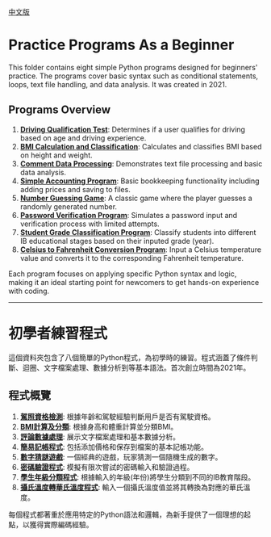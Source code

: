 [中文版](#初學者練習程式)

# Practice Programs As a Beginner

This folder contains eight simple Python programs designed for beginners' practice. The programs cover basic syntax such as conditional statements, loops, text file handling, and data analysis. It was created in 2021.

## Programs Overview

1. [**Driving Qualification Test**](https://github.com/w81015/code_practice/tree/main/age_judging): Determines if a user qualifies for driving based on age and driving experience.
2. [**BMI Calculation and Classification**](https://github.com/w81015/code_practice/tree/main/bmi_calculator): Calculates and classifies BMI based on height and weight.
3. [**Comment Data Processing**](https://github.com/w81015/code_practice/tree/main/comment_calculator): Demonstrates text file processing and basic data analysis.
4. [**Simple Accounting Program**](https://github.com/w81015/code_practice/tree/main/expenses_tracking): Basic bookkeeping functionality including adding prices and saving to files.
5. [**Number Guessing Game**](https://github.com/w81015/code_practice/tree/main/guess_number): A classic game where the player guesses a randomly generated number.
6. [**Password Verification Program**](https://github.com/w81015/code_practice/tree/main/password_checking): Simulates a password input and verification process with limited attempts.
7. [**Student Grade Classification Program**](https://github.com/w81015/code_practice/tree/main/student_allocation): Classify students into different IB educational stages based on their inputed grade (year).
8. [**Celsius to Fahrenheit Conversion Program**](https://github.com/w81015/code_practice/tree/main/temperature_converter): Input a Celsius temperature value and converts it to the corresponding Fahrenheit temperature.

Each program focuses on applying specific Python syntax and logic, making it an ideal starting point for newcomers to get hands-on experience with coding.

---

# 初學者練習程式

這個資料夾包含了八個簡單的Python程式，為初學時的練習。程式涵蓋了條件判斷、迴圈、文字檔案處理、數據分析到等基本語法。首次創立時間為2021年。

## 程式概覽

1. [**駕照資格檢測**](https://github.com/w81015/code_practice/tree/main/age_judging): 根據年齡和駕駛經驗判斷用戶是否有駕駛資格。
2. [**BMI計算及分類**](https://github.com/w81015/code_practice/tree/main/bmi_calculator): 根據身高和體重計算並分類BMI。
3. [**評論數據處理**](https://github.com/w81015/code_practice/tree/main/comment_calculator): 展示文字檔案處理和基本數據分析。
4. [**簡易記帳程式**](https://github.com/w81015/code_practice/tree/main/expenses_tracking): 包括添加價格和保存到檔案的基本記帳功能。
5. [**數字猜謎遊戲**](https://github.com/w81015/code_practice/tree/main/guess_number): 一個經典的遊戲，玩家猜測一個隨機生成的數字。
6. [**密碼驗證程式**](https://github.com/w81015/code_practice/tree/main/password_checking): 模擬有限次嘗試的密碼輸入和驗證過程。
7. [**學生年級分類程式**](https://github.com/w81015/code_practice/tree/main/student_allocation): 根據輸入的年級(年份)將學生分類到不同的IB教育階段。
8. [**攝氏溫度轉華氏溫度程式**](https://github.com/w81015/code_practice/tree/main/temperature_converter): 輸入一個攝氏溫度值並將其轉換為對應的華氏溫度。

每個程式都著重於應用特定的Python語法和邏輯，為新手提供了一個理想的起點，以獲得實際編碼經驗。
